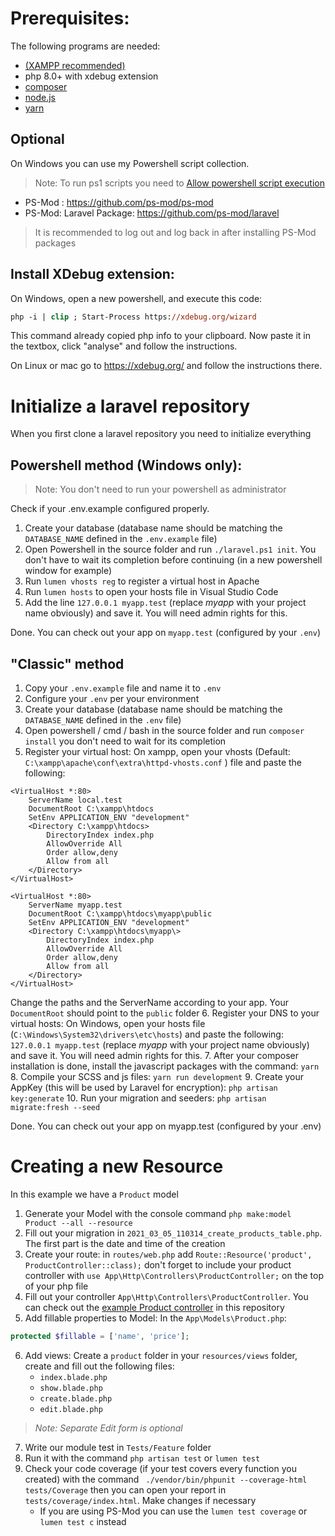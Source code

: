 # Prerequisites:
The following programs are needed:
- [(XAMPP recommended)](https://www.apachefriends.org/index.html)
- php 8.0+ with xdebug extension
- [composer](https://getcomposer.org/)
- [node.js](https://nodejs.org/en/)
- [yarn](https://yarnpkg.com/getting-started/install)

## Optional
On Windows you can use my Powershell script collection.
> Note: To run ps1 scripts you need to [Allow powershell script execution](https://superuser.com/questions/106360/how-to-enable-execution-of-powershell-scripts)

- PS-Mod : https://github.com/ps-mod/ps-mod
- PS-Mod: Laravel Package: https://github.com/ps-mod/laravel

> It is recommended to log out and log back in after installing PS-Mod packages

## Install XDebug extension:
On Windows, open a new powershell, and execute this code:
```ps
php -i | clip ; Start-Process https://xdebug.org/wizard
```
This command already copied php info to your clipboard. Now paste it in the textbox, click "analyse" and follow the instructions.

On Linux or mac go to https://xdebug.org/ and follow the instructions there.

# Initialize a laravel repository
When you first clone a laravel repository you need to initialize everything
## Powershell method (Windows only):
> Note: You don't need to run your powershell as administrator

Check if your .env.example configured properly.

1. Create your database (database name should be matching the `DATABASE_NAME` defined in the `.env.example` file)
2. Open Powershell in the source folder and run `./laravel.ps1 init`. You don't have to wait its completion before continuing (in a new powershell window for example) 
3. Run `lumen vhosts reg` to register a virtual host in Apache
4. Run `lumen hosts` to open your hosts file in Visual Studio Code
5. Add the line `127.0.0.1 myapp.test` (replace *myapp* with your project name obviously) and save it. You will need admin rights for this.

Done. You can check out your app on `myapp.test` (configured by your `.env`)

## "Classic" method

1. Copy your `.env.example` file and name it to `.env`
2. Configure your `.env` per your environment
3. Create your database (database name should be matching the `DATABASE_NAME` defined in the `.env` file)
4. Open powershell / cmd / bash in the source folder and run `composer install` you don't need to wait for its completion
5. Register your virtual host: On xampp, open your vhosts (Default: `C:\xampp\apache\conf\extra\httpd-vhosts.conf` ) file and paste the following:
```apacheconf
<VirtualHost *:80>
	ServerName local.test
	DocumentRoot C:\xampp\htdocs
	SetEnv APPLICATION_ENV "development"
	<Directory C:\xampp\htdocs>
		DirectoryIndex index.php
		AllowOverride All
		Order allow,deny
		Allow from all
	</Directory>
</VirtualHost>

<VirtualHost *:80>
	ServerName myapp.test
	DocumentRoot C:\xampp\htdocs\myapp\public
	SetEnv APPLICATION_ENV "development"
	<Directory C:\xampp\htdocs\myapp\>
		DirectoryIndex index.php
		AllowOverride All
		Order allow,deny
		Allow from all
	</Directory>
</VirtualHost>
```
Change the paths and the ServerName according to your app. Your `DocumentRoot` should point to the `public` folder
6. Register your DNS to your virtual hosts: On Windows, open your hosts file (`C:\Windows\System32\drivers\etc\hosts`) and paste the following: `127.0.0.1 myapp.test` (replace *myapp* with your project name obviously) and save it. You will need admin rights for this.
7. After your composer installation is done, install the javascript packages with the command: `yarn`
8. Compile your SCSS and js files: `yarn run development`
9. Create your AppKey (this will be used by Laravel for encryption): `php artisan key:generate`
10. Run your migration and seeders: `php artisan migrate:fresh --seed`

Done. You can check out your app on myapp.test (configured by your .env)

# Creating a new Resource
In this example we have a `Product` model
1. Generate your Model with the console command `php make:model Product --all --resource`
2. Fill out your migration in `2021_03_05_110314_create_products_table.php`. The first part is the date and time of the creation
3. Create your route: in `routes/web.php` add `Route::Resource('product', ProductController::class);` don't forget to include your product controller with `use App\Http\Controllers\ProductController;` on the top of your php file
4. Fill out your controller `App\Http\Controllers\ProductController`. You can check out the [example Product controller](https://github.com/dombidav/laravel_tutorial/blob/main/app/Http/Controllers/ProductController.php) in this repository
5. Add fillable properties to Model: In the `App\Models\Product.php`:
```php
protected $fillable = ['name', 'price'];
```
6. Add views: Create a `product` folder in your `resources/views` folder, create and fill out the following files:
    - `index.blade.php`
    - `show.blade.php`
    - `create.blade.php`
    - `edit.blade.php`
> *Note: Separate Edit form is optional*
7. Write our module test in `Tests/Feature` folder
8. Run it with the command `php artisan test` or `lumen test`
9. Check your code coverage (if your test covers every function you created) with the command ` ./vendor/bin/phpunit --coverage-html tests/Coverage` then you can open your report in `tests/coverage/index.html`. Make changes if necessary
   - If you are using PS-Mod you can use the `lumen test coverage` or `lumen test c` instead
